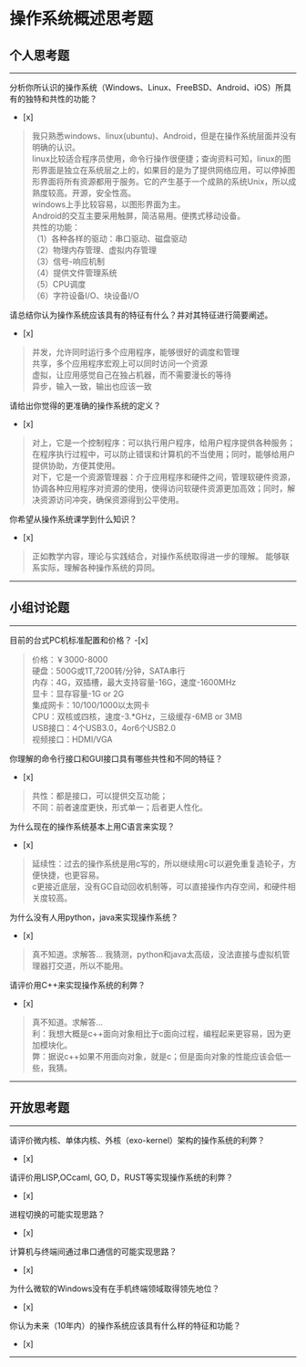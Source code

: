 # 操作系统概述思考题

## 个人思考题

---

分析你所认识的操作系统（Windows、Linux、FreeBSD、Android、iOS）所具有的独特和共性的功能？
- [x] 

> 我只熟悉windows、linux(ubuntu)、Android，但是在操作系统层面并没有明确的认识。  
> linux比较适合程序员使用，命令行操作很便捷；查询资料可知，linux的图形界面是独立在系统层之上的，如果目的是为了提供网络应用，可以停掉图形界面将所有资源都用于服务。它的产生基于一个成熟的系统Unix，所以成熟度较高。开源，安全性高。  
> windows上手比较容易，以图形界面为主。  
> Android的交互主要采用触屏，简洁易用。便携式移动设备。  
> 共性的功能：  
（1）各种各样的驱动：串口驱动、磁盘驱动  
（2）物理内存管理、虚拟内存管理  
（3）信号-响应机制  
（4）提供文件管理系统  
（5）CPU调度  
（6）字符设备I/O、块设备I/O  

请总结你认为操作系统应该具有的特征有什么？并对其特征进行简要阐述。
- [x]  

> 并发，允许同时运行多个应用程序，能够很好的调度和管理  
> 共享，多个应用程序宏观上可以同时访问一个资源  
> 虚拟，让应用感觉自己在独占机器，而不需要漫长的等待  
> 异步，输入一致，输出也应该一致  

请给出你觉得的更准确的操作系统的定义？
- [x]  

> 对上，它是一个控制程序：可以执行用户程序，给用户程序提供各种服务；在程序执行过程中，可以防止错误和计算机的不当使用；同时，能够给用户提供协助，方便其使用。  
> 对下，它是一个资源管理器：介于应用程序和硬件之间，管理软硬件资源，协调各种应用程序对资源的使用，使得访问软硬件资源更加高效；同时，解决资源访问冲突，确保资源得到公平使用。  

你希望从操作系统课学到什么知识？
- [x]

> 正如教学内容，理论与实践结合，对操作系统取得进一步的理解。
> 能够联系实际，理解各种操作系统的异同。

---

## 小组讨论题

---

目前的台式PC机标准配置和价格？
-[x]  

> 价格：￥3000-8000  
> 硬盘：500G或1T,7200转/分钟，SATA串行  
> 内存：4G，双插槽，最大支持容量-16G，速度-1600MHz  
> 显卡：显存容量-1G or 2G  
> 集成网卡：10/100/1000以太网卡  
> CPU：双核或四核，速度-3.*GHz，三级缓存-6MB or 3MB  
> USB接口：4个USB3.0，4or6个USB2.0  
> 视频接口：HDMI/VGA  

你理解的命令行接口和GUI接口具有哪些共性和不同的特征？
- [x]  

> 共性：都是接口，可以提供交互功能；  
> 不同：前者速度更快，形式单一；后者更人性化。  

为什么现在的操作系统基本上用C语言来实现？
- [x]  

> 延续性：过去的操作系统是用c写的，所以继续用c可以避免重复造轮子，方便快捷，也更容易。  
> c更接近底层，没有GC自动回收机制等，可以直接操作内存空间，和硬件相关度较高。  

为什么没有人用python，java来实现操作系统？
- [x]  

> 真不知道。求解答...
> 我猜测，python和java太高级，没法直接与虚拟机管理器打交道，所以不能用。

请评价用C++来实现操作系统的利弊？
- [x]  

> 真不知道。求解答...  
> 利：我想大概是c++面向对象相比于c面向过程，编程起来更容易，因为更加模块化。  
> 弊：据说c++如果不用面向对象，就是c；但是面向对象的性能应该会低一些，我猜。  

---

## 开放思考题

---

请评价微内核、单体内核、外核（exo-kernel）架构的操作系统的利弊？
- [x]  

>  

请评价用LISP,OCcaml, GO, D，RUST等实现操作系统的利弊？
- [x]  

>  

进程切换的可能实现思路？
- [x]  

>  

计算机与终端间通过串口通信的可能实现思路？
- [x]  

>  

为什么微软的Windows没有在手机终端领域取得领先地位？
- [x]  

>  

你认为未来（10年内）的操作系统应该具有什么样的特征和功能？
- [x]  

>  

---

